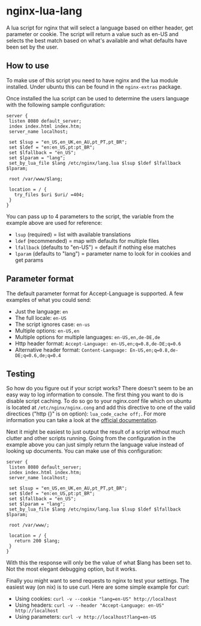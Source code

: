 # nginx-lua-lang

A lua script for nginx that will select a language based on either header, get parameter or cookie.
The script will return a value such as en-US and selects the best match based on what's available
and what defaults have been set by the user.

## How to use

To make use of this script you need to have nginx and the lua module installed. Under ubuntu this
can be found in the ```nginx-extras``` package.

Once installed the lua script can be used to determine the users language with the following sample
configuration:

```
server {
 listen 8080 default_server;
 index index.html index.htm;
 server_name localhost;

 set $lsup = "en_US,en_UK,en_AU,pt_PT,pt_BR";
 set $ldef = "en:en_US,pt:pt_BR";
 set $lfallback = "en_US";
 set $lparam = "lang";
 set_by_lua_file $lang /etc/nginx/lang.lua $lsup $ldef $lfallback $lparam;

 root /var/www/$lang;

 location = / {
   try_files $uri $uri/ =404;
 }
}
```

You can pass up to 4 parameters to the script, the variable from the example above are used for
reference:

 * ```lsup``` (required) = list with available translations
 * ```ldef``` (recommended) = map with defaults for multiple files
 * ```lfallback``` (defaults to "en-US") = default if nothing else matches
 * ```lparam``` (defaults to "lang") = parameter name to look for in cookies and get params


## Parameter format

The default parameter format for Accept-Language is supported. A few examples of what you could
send:

 * Just the language: ```en```
 * The full locale: ```en-US```
 * The script ignores case: ```en-us```
 * Multiple options: ```en-US,en```
 * Multiple options for multiple languages: ```en-US,en,de-DE,de```
 * Http header format: ```Accept-Language: en-US,en;q=0.8,de-DE;q=0.6```
 * Alternative header format: ```Content-Language: En-US,en;q=0.8,de-DE;q=0.6,de;q=0.4```


## Testing

So how do you figure out if your script works? There doesn't seem to be an easy way to log
information to console. The first thing you want to do is disable script caching. To do so go to
your nginx.conf file which on ubuntu is located at ```/etc/nginx/nginx.cong``` and add this
directive to one of the valid directices ("http {}" is on option): ```lua_code_cache off;```.
For more information you can take a look at the [official documentation](https://github.com/openresty/lua-nginx-module#lua_code_cache).

Next it might be easiest to just output the result of a script without much clutter and other
scripts running. Going from the configuration in the example above you can just simply return the
language value instead of looking up documents. You can make use of this configuration:

```
server {
 listen 8080 default_server;
 index index.html index.htm;
 server_name localhost;

 set $lsup = "en_US,en_UK,en_AU,pt_PT,pt_BR";
 set $ldef = "en:en_US,pt:pt_BR";
 set $lfallback = "en_US";
 set $lparam = "lang";
 set_by_lua_file $lang /etc/nginx/lang.lua $lsup $ldef $lfallback $lparam;

 root /var/www/;

 location = / {
   return 200 $lang;
 }
}
```

With this the response will only be the value of what $lang has been set to. Not the most elegant
debugging option, but it works.

Finally you might want to send requests to nginx to test your settings. The easiest way (on nix)
is to use curl. Here are some simple example for curl:

 * Using cookies: ```curl -v --cookie "lang=en-US" http://localhost```
 * Using headers: ```curl -v --header "Accept-Language: en-US" http://localhost```
 * Using parameters: ```curl -v http://localhost?lang=en-US```

